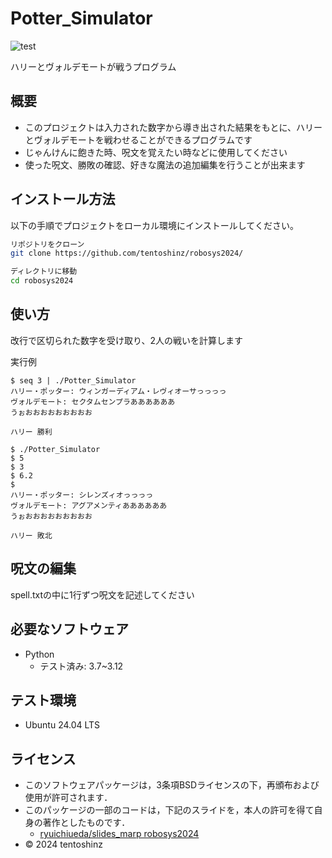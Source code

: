 # Potter_Simulator
![test](https://github.com/tentoshinz/robosys2024/actions/workflows/test.yml/badge.svg)

ハリーとヴォルデモートが戦うプログラム

## 概要
- このプロジェクトは入力された数字から導き出された結果をもとに、ハリーとヴォルデモートを戦わせることができるプログラムです
- じゃんけんに飽きた時、呪文を覚えたい時などに使用してください
- 使った呪文、勝敗の確認、好きな魔法の追加編集を行うことが出来ます

## インストール方法
以下の手順でプロジェクトをローカル環境にインストールしてください。

```bash
リポジトリをクローン
git clone https://github.com/tentoshinz/robosys2024/

ディレクトリに移動
cd robosys2024
```

## 使い方
改行で区切られた数字を受け取り、2人の戦いを計算します

実行例
```
$ seq 3 | ./Potter_Simulator
ハリー・ポッター: ウィンガーディアム・レヴィオーサっっっっ
ヴォルデモート: セクタムセンプラああああああ
うぉおおおおおおおおお

ハリー 勝利
```
```
$ ./Potter_Simulator
$ 5
$ 3
$ 6.2
$ 
ハリー・ポッター: シレンズィオっっっっ
ヴォルデモート: アグアメンティああああああ
うぉおおおおおおおおお

ハリー 敗北
```

## 呪文の編集
spell.txtの中に1行ずつ呪文を記述してください

## 必要なソフトウェア
- Python
  - テスト済み: 3.7~3.12

## テスト環境
- Ubuntu 24.04 LTS

## ライセンス
- このソフトウェアパッケージは，3条項BSDライセンスの下，再頒布および使用が許可されます．
- このパッケージの一部のコードは，下記のスライドを，本人の許可を得て自身の著作としたものです．
    - [ryuichiueda/slides_marp robosys2024](https://github.com/ryuichiueda/slides_marp/tree/master/robosys2024)
- © 2024 tentoshinz